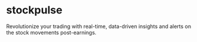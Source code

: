 # stockpulse
Revolutionize your trading with real-time, data-driven insights and alerts on the stock movements post-earnings.
